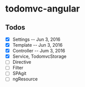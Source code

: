 todomvc-angular
===============

## Todos

* [x] Settings -- Jun 3, 2016
* [x] Template -- Jun 3, 2016
* [x] Controller -- Jum 3, 2016
* [x] Service, TodomvcStorage
* [ ] Directive
* [ ] Filter
* [ ] SPAgit
* [ ] ngResource
